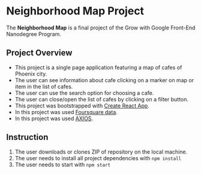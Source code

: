 # Neighborhood Map Project
The **Neighborhood Map** is a final project of the Grow with Google Front-End Nanodegree Program.

## Project Overview
* This project is a single page application featuring a map of cafes of Phoenix city. 
* The user can see information about cafe clicking on a marker on map or item in the list of cafes. 
* The user can use the search option for choosing a cafe. 
* The user can close/open the list of cafes by clicking on a filter button.
* This project was bootstrapped with [Create React App](https://github.com/facebookincubator/create-react-app). 
* In this project was used [Foursquare data](https://developer.foursquare.com/).
* In this project was used [AXIOS](https://flaviocopes.com/axios/).

## Instruction

1. The user downloads or clones ZIP of repository on the local machine.
2. The user needs to install all project dependencies with `npm install`
3. The user needs to start with `npm start`

